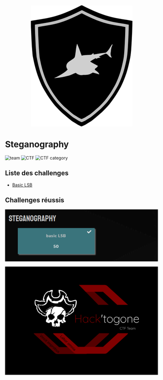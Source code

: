 <p align="center">
  <img src="../sharky_ctf_logo.png">
</p>


# Steganography

![team](https://img.shields.io/static/v1?label=Team&message=Hack%27togone&color=E22244&style=for-the-badge)
![CTF](https://img.shields.io/static/v1?label=CTF%20name&message=SharkyCTF&color=blue&style=for-the-badge)
![CTF category](https://img.shields.io/static/v1?label=Catégorie&message=Steganography&color=orange&style=for-the-badge)

## Liste des challenges

* [Basic LSB](./BasicLSB.md)

## Challenges réussis 

![Solved challenges](./files/flagged_steg_challenges.png)

![Hack'togone emblem](../hack_togone.svg)
